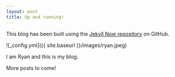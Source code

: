 ```yaml
---
layout: post
title: Up and running!
---
```


This blog has been built using the [Jekyll Now repository](https://github.com/barryclark/jekyll-now) on GitHub.

![_config.yml]({{ site.baseurl }}/images/ryan.jpeg)

I am Ryan and this is my blog. 

More posts to come!
